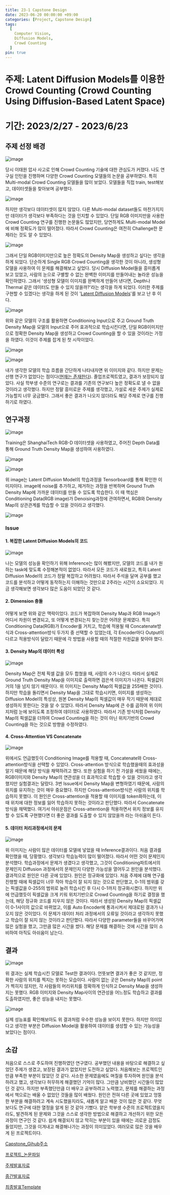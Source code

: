 ```yaml
---
title: 23-1 Capstone Design
date: 2023-06-20 00:00:00 +09:00
categories: [Project, Capstone Design]
tags:
  [
    Computer Vision,
    Diffusion Models,
    Crowd Counting
  ]
pin: true
---
```


# 주제: Latent Diffusion Models를 이용한 Crowd Counting (Crowd Counting Using Diffusion-Based Latent Space)

# 기간: 2023/2/27 - 2023/6/23

## 주제 선정 배경

![image](https://github.com/gihuni99/Capstone-Design-2023-1-/assets/90080065/d8971dc3-56f7-4cbd-91b5-ef32eb683d4a)

당시 이태원 압사 사고로 인해 Crowd Counting 기술에 대한 관심도가 커졌다. 나도 연구실 인턴을 진행하며 다양한 Crowd Counting 모델들의 논문을 공부하였다. 특히 Multi-modal Crowd Counting 모델들을 많이 보았다. 모델들을 직접 train, test해보고, 데이터셋들을 찾아보며 공부했다. 

![image](https://github.com/gihuni99/Capstone-Design-2023-1-/assets/90080065/54c7c8ab-b6dc-4dc8-8001-e40ecfe9c95a)

하지만 생각보다 데이터셋이 많지 않았다. 다른 Multi-modal dataset들도 마찬가지지만 데이터가 생각보다 부족하다는 것을 인지할 수 있었다. 단일 RGB 이미지만을 사용한 Crowd Counting 연구를 진행한 논문들도 많았지만, 당연하게도 Multi-modal Model에 비해 정확도가 많이 떨어졌다. 따라서 Crowd Counting은 여전히 Challenge한 문제라는 것도 알 수 있었다.

![image](https://github.com/gihuni99/Capstone-Design-2023-1-/assets/90080065/a287b1fb-8db0-432d-b6ed-170905c54a71)

그래서 단일 RGB이미지만으로 높은 정확도의 Density Map을 생성하고 싶다는 생각을 하게 되었다. 단순하게 Single RGB Crowd Counting을 생각한 것이 아니라, 생성형 모델을 사용하여 이 문제를 해결해보고 싶었다. 당시 Diffusion Model들을 흥미롭게 보고 있었고, 사람의 눈으로 구별할 수 없는 완벽한 이미지를 만들어내는 놀라운 성능을 확인하였다. 그래서 '생성형 모델이 이미지를 완벽하게 만들어 낸다면, Depth나 Thermal 같은 데이터도 만들 수 있지 않을까?'라는 생각을 하게 되었다. 이러한 주제를 구현할 수 있겠다는 생각을 하게 된 것이 '[Latent Diffusion Models](https://github.com/CompVis/latent-diffusion)'를 보고 난 후 이다.

![image](https://github.com/gihuni99/Capstone-Design-2023-1-/assets/90080065/4a71fec5-f8f6-4f18-9550-c062aabee78c)

위와 같은 모델의 구조를 활용하면 Conditioning Input으로 주고 Ground Truth Density Map을 모델의 Input으로 주어 효과적으로 학습시킨다면, 단일 RGB이미지만으로 정확한 Density Map을 생성하고 Crowd Counting을 할 수 있을 것이라는 가정을 하였다. 이것이 주제를 잡게 된 첫 시작이었다.

![image](https://github.com/gihuni99/Capstone-Design-2023-1-/assets/90080065/16021e58-4024-44dc-ab28-50b047ab7ea8)

![image](https://github.com/gihuni99/Capstone-Design-2023-1-/assets/90080065/155a4906-e262-47d7-b76e-ef867de09679)

내가 생각한 모델의 학습 흐름을 간단하게 나타내자면 위 이미지와 같다. 하지만 문제는 선행 연구가 없었다는 점이다([현재는 존재한다](https://github.com/dylran/DiffuseDenoiseCount)). 졸업프로젝트였고, 결과가 보장되지 않았다. 사실 학부생 수준의 연구로는 결과를 기존의 연구보다 높은 정확도로 낼 수 없을 것이라고 생각했다. 하지만 정말 흥미로운 주제를 생각했고, 가설로 세운 주제가 실제로 가능할지 너무 궁금했다. 그래서 좋은 결과가 나오지 않더라도 해당 주제로 연구를 진행하기로 하였다.

## 연구과정

![image](https://github.com/gihuni99/Capstone-Design-2023-1-/assets/90080065/ac752717-c1db-4cba-9c05-46b4e1964447)

Training은 ShanghaiTech RGB-D 데이터셋을 사용하였고, 주어진 Depth Data를 통해 Ground Truth Density Map을 생성하여 사용하였다.

![image](https://github.com/gihuni99/Capstone-Design-2023-1-/assets/90080065/31bbfb46-4c71-4709-b43a-967606945484)

![image](https://github.com/gihuni99/Capstone-Design-2023-1-/assets/90080065/d691f397-0c7c-4753-8fcf-2d8fb2021878)

위 image는 Latent Diffusion Model의 학습과정을 Tensorboard를 통해 확인한 이미지이다. image에 noise를 추가하고, 제거하는 과정을 반복하며 Ground Truth Density Map에 가까운 데이터를 만들 수 있도록 학습한다. 이 때 핵심은 Conditioning Data(RGB image)가 Denoising과정에 관여하면서, RGB와 Density Map의 상관관계를 학습할 수 있을 것이라고 생각했다.

![image](https://github.com/gihuni99/Capstone-Design-2023-1-/assets/90080065/dee411a7-c0eb-4054-b9e8-d2d1cce20ffb)

### Issue

#### 1. 복잡한 Latent Diffusion Models의 코드

![image](https://github.com/gihuni99/Capstone-Design-2023-1-/assets/90080065/170d7f75-273f-4dd7-8692-65b841040d12)

나는 모델의 성능을 확인하기 위해 Inference는 많이 해봤지만, 모델의 코드를 내가 원하는 task에 맞도록 수정해본적이 없었다. 따라서 모든 코드가 새로웠고, 특히 Latent Diffusion Model의 코드가 정말 복잡하고 어려웠다. 따라서 주석을 달며 공부를 했고 코드를 분석하고 어떻게 동작하는지 이해하는 것만으로 2주라는 시간이 소요되었다. 지금 생각해보면 생각보다 많은 도움이 되었던 것 같다.

#### 2. Dimension 충돌

어떻게 보면 위와 같은 맥락이었다. 코드가 복잡하여 Density Map과 RGB Image가 어디서 차원이 변경되고, 또 어떻게 변경되는지 찾는것은 어려운 문제였다. 특히 Conditioning Data(RGB)가 Encoder를 거치고, 학습에 적용될 때 Concatenate방식과 Cross-attention방식 두가지 중 선택할 수 있었는데, 각 Encoder마다 Output이 다르고 적용방식이 달랐기 때문에 각 방법을 사용할 때의 적절한 차원값을 찾아야 했다.

#### 3. Density Map의 데이터 특성

![image](https://github.com/gihuni99/Capstone-Design-2023-1-/assets/90080065/d1afc2d9-eb20-4df7-a9c0-e7840cacff6a)

Density Map은 전체 픽셀 값을 모두 합쳤을 때, 사람의 수가 나온다. 따라서 실제로 Ground Truth Density Map을 이미지로 출력하면 검은색 이미지가 나온다. 픽셀값이 거의 1을 넘지 않기 때문이다. 위 이미지는 Density Map의 픽셀값을 255배한 것이다. 하지만 학습을 돌리면서 Density Map을 그대로 학습시키면, 이미지를 생성하는 Diffusion Model의 특성상, 원본 Density Map의 픽셀값이 매우 작기 때문에 제대로 생성하지 못한다는 것을 알 수 있었다. 따라서 Density Map에 큰 수를 곱하여 위 이미지처럼 눈에 보이도록 조정하여 데이터로 사용하였다. 따라서 기존 방식처럼 Density Map의 픽셀값을 더하여 Crowd Counting을 하는 것이 아닌 위치기반의 Crowd Counting을 하는 것으로 방향을 수정하였다.

#### 4. Cross-Attention VS Concatenate

![image](https://github.com/gihuni99/Capstone-Design-2023-1-/assets/90080065/b031e9da-c145-453e-a784-74d40c7a4475)

위에서도 언급했듯이 Conditioning Image를 적용할 때, Concatenate와 Cross-attention방식을 선택할 수 있었다. Cross-attention 방식으로 학습했을때의 효과성을 알기 때문에 해당 방식을 채택하려고 했다. 또한 실험을 하기 전 가설을 세웠을 때에는, RGB이미지와 Density Map의 연관성을 더 효과적으로 학습할 수 있을 것이라고 생각했지만 실험결과는 달랐다. 3번 Issue에서 Density Map을 변형하였기 때문에, 사람의 위치를 유지하는 것이 매우 중요했다. 하지만 Cross-attention방식은 사람의 위치를 학습하지 못했다. 이 원인은 Cross-attention을 적용할 때 이미지를 token화하는데, 이 때 위치에 대한 정보를 잃어 학습하지 못하는 것이라고 판단했다. 따라서 Concatenate방식을 채택했다. 여기서 아쉬운점은 Cross-attention을 적용하면서 위치 정보를 유지할 수 있도록 구현했다면 더 좋은 결과를 도출할 수 있지 않았을까 라는 아쉬움이 든다.

#### 5. 데이터 처리과정에서의 문제

![image](https://github.com/gihuni99/Capstone-Design-2023-1-/assets/90080065/3166b59e-86ba-4daf-91da-219438b2f341)

위 이미지는 사람이 많은 데이터를 모델에 넣었을 때 Inference결과이다. 처음 결과를 확인했을 때, 당황했다. 생각보다 학습능력이 많이 떨어졌다. 따라서 어떤 것이 문제인지 분석했다. 학습과정에서 문제가 생겼다고 생각했고, 그것이 Conditioning파트에서의 문제인지 Diffusion 과정에서의 문제인지 다양한 가능성을 열어두고 원인을 분석했다. 결과적으로 원인은 다른 곳에 있었다. 원인은 정규화에 있었다. 처음 주제에 대해 연구를 진행할 때에 픽셀값이 너무 작아 학습이 잘 되지 않는 것으로 판단했고, 0-1의 범위를 갖는 픽셀값을 0-255의 범위로 늘려 학습시킨 후 다시 0-1까지 정규화시켰다. 하지만 위에 언급했듯이 픽셀값을 크게 키워 위치기반으로 Crowd Counting을 하기로 결정을 했는데, 해당 정규화 코드를 지우지 않은 것이다. 따라서 생성된 Density Map의 픽셀값이 0-1사이의 값으로 바뀌었고, 이를 Auto Encoder에 통과시켜서 제대로된 결과가 나오지 않은 것이었다. 이 문제가 데이터 처리 과정에서의 오류일 것이라고 생각하지 못했고 학습이 잘 되지 않는 것이라고 판단했다. 따라서 다양한 parameter들을 바꾸어가며 많은 실험을 했고, 그만큼 많은 시간을 썼다. 해당 문제를 해결하는 것에 시간을 많이 소비하여 아직도 아쉬움이 남는다.

## 결과

![image](https://github.com/gihuni99/Capstone-Design-2023-1-/assets/90080065/6e283398-72de-474c-a60d-d9f05ccafe07)

위 결과는 실제 학습시킨 모델로 Test한 결과이다. 언뜻보면 결과가 좋은 것 같지만, 정확한 사람의 위치를 찍지는 못하는 모습이다. 사람이 없는 곳은 Density Map의 point가 찍히지 않지만, 각 사람들의 머리위치를 정확하게 인식하고 Density Map을 생성하지는 못했다. RGB 이미지와 Density Map사이의 연관성을 어느정도 학습하고 결과를 도출하였지만, 좋은 성능을 내지는 못했다.

![image](https://github.com/gihuni99/Capstone-Design-2023-1-/assets/90080065/ec20ba54-24cd-48ba-b6b0-902ea19b28b7)

실제 성능표를 확인해보아도 위 결과처럼 우수한 성능을 보이지 못한다. 하지만 의미있다고 생각한 부분은 Diffusion Model을 활용하여 데이터를 생성할 수 있는 가능성을 보았다는 점이다. 

## 소감

처음으로 스스로 주도하여 진행하였던 연구였다. 공부했던 내용을 바탕으로 해결하고 싶었던 주제가 생겼고, 보장된 결과가 없었지만 도전하고 싶었다. 처음해보는 프로젝트인만큼 부족한 부분이 많았던 것 같다. 사소한 문제였음에도 며칠을 투자하며 원인을 분석하려고 했고, 생각보다 허무하게 해결했던 기억이 많다. 그만큼 낭비했던 시간들이 많았던 것 같다. 하지만 부족했던만큼 더 배우고 공부하려고 노력했고, 문제를 해결하는 과정에서 책으로는 배울 수 없었던 것들을 많이 배웠다. 원인은 전혀 다른 곳에 있었고 엉뚱한 부분을 해결하려고 계속 시도했을지라도, 새롭게 알고 배운 것이 많은 것 같다. 무엇보다도 연구에 대한 열정을 알게 된 것 같아 기뻤다. 얕은 학부생 수준의 프로젝트였을지라도, 발견하게 된 문제와 그것을 스스로 생각한 방법으로 해결하고 개선하기 위한 모든 과정이 연구인 것 같다. 쉽게 해결되지 않고 막히는 부분이 있을 때에는 괴로운 감정도 들었지만, 그것을 이겨내고 해결해나가는 과정이 의미있었다. 여러모로 많은 것을 배우게 된 프로젝트이다. 


[Capstone_Gihub주소](https://github.com/gihuni99/Capstone-Design-2023-1-)

[프로젝트_논문파일](https://drive.google.com/file/d/1x9UTBVQ9gdK-3d9HEtfeqr5-axvcbsZO/view?usp=share_link)

[주제발표자료](https://docs.google.com/presentation/d/1HPqhqRphsLtik-fHVErgOFiD9X_9s-xN99jXQazjWFk/edit?usp=share_link)

[중간발표자료](https://docs.google.com/presentation/d/1T_Xj3mcZ3Jxo2vgtsl6M5D6pUCiGPUmqeAr3dnC8eCY/edit?usp=share_link)

[최종발표Template](https://docs.google.com/presentation/d/12pnczMlaHSltxF1JA5VBSMAWnfiHctuo0RWz1FXIUHM/edit?usp=share_link)